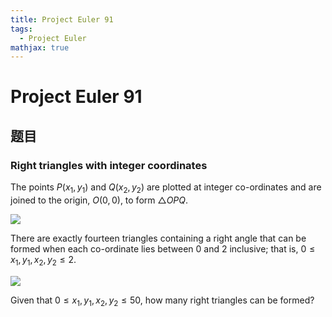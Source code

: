 ```yaml
---
title: Project Euler 91
tags:
  - Project Euler
mathjax: true
---
```

<escape><!-- more --></escape>

# Project Euler 91
## 题目
### Right triangles with integer coordinates
The points $P (x_1, y_1)$ and $Q (x_2, y_2)$ are plotted at integer co-ordinates and are joined to the origin, $O(0,0)$, to form $\triangle OPQ$.

![](./images/p091_1.png)

There are exactly fourteen triangles containing a right angle that can be formed when each co-ordinate lies between $0$ and $2$ inclusive; that is, $0 \leq x_1, y_1, x_2, y_2 \leq 2$.

![](./images/p091_2.png)

Given that $0 \leq x_1, y_1, x_2, y_2 \leq 50$, how many right triangles can be formed?

